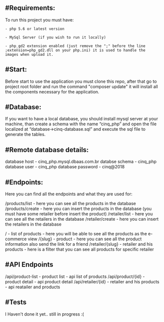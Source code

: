 <h2>#Requirements:</h2>

To run this project you must have:

    - php 5.6 or latest version
    
    - MySql Server (if you wish to run it locally)
    
    - php_gd2 extension enabled (just remove the ";" before the line ;extension=php_gd2.dll on your php.ini) it is used to handle the images when upload it.
    
<h2>#Start:</h2>

Before start to use the application you must clone this repo, after that go to project root folder and run the command "composer update" it will install all the components necessary for the application.

<h2>#Database:</h2>

If you want to have a local database, you should install mysql server at your machine, than create a schema with the name “cinq_php” and open the file localized at “database->cinq-database.sql” and execute the sql file to generate the tables.

<h2>#Remote database details:</h2>

database host - cinq_php.mysql.dbaas.com.br
databse schema - cinq_php
database user - cinq_php
database password - cinq@2018

<h2>#Endpoints:</h2>

Here you can find all the endpoints and what they are used for:

/products/list - here you can see all the products in the database
/products/create - here you can insert the products in the database (you must have some retailer before insert the product)
/retailer/list - here you can see all the retailers in the database
/retailer/create - here you can insert the retailers in the database

/ - list of products - here you will be able to see all the products as the e-commerce view
/{slug} - product - here you can see all the product information also send the link for a friend
/retailer/{slug} - retailer and his products - here is a filter that you can see all products for specific retailer

<h2>#API Endpoints</h2>

/api/product-list - product list - api list of products
/api/product/{id} - product detail - api product detail
/api/retailer/{id} - retailer and his products - api reatailer and products


<h2>#Tests</h2>

I Haven't done it yet..  still in progress  :(











